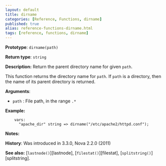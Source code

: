 ```yaml
---
layout: default
title: dirname
categories: [Reference, Functions, dirname]
published: true
alias: reference-functions-dirname.html
tags: [reference, functions, dirname]
---
```


**Prototype**: `dirname(path)`

**Return type**: `string`

**Description:** Return the parent directory name for given `path`.

This function returns the directory name for `path`. If `path` is a 
directory, then the name of its parent directory is returned.

**Arguments**:

* `path` : File path, in the range `.*`

**Example:**  

```cf3
    vars:
      "apache_dir" string => dirname("/etc/apache2/httpd.conf");
```

**Notes:**

**History**: Was introduced in 3.3.0, Nova 2.2.0 (2011)

**See also:** [`lastnode()`][lastnode], [`filestat()`][filestat], 
[`splitstring()`][splitstring].
